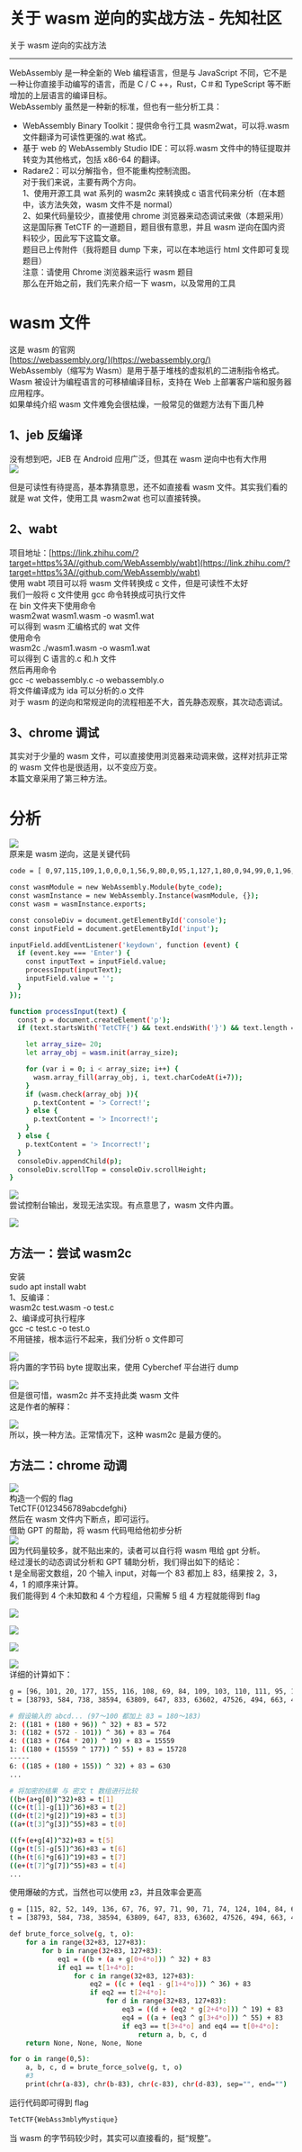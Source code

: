 

# 关于 wasm 逆向的实战方法 - 先知社区

关于 wasm 逆向的实战方法

- - -

WebAssembly 是一种全新的 Web 编程语言，但是与 JavaScript 不同，它不是一种让你直接手动编写的语言，而是 C / C ++，Rust，C＃和 TypeScript 等不断增加的上层语言的编译目标。  
WebAssembly 虽然是一种新的标准，但也有一些分析工具：

-   WebAssembly Binary Toolkit：提供命令行工具 wasm2wat，可以将.wasm 文件翻译为可读性更强的.wat 格式。
-   基于 web 的 WebAssembly Studio IDE：可以将.wasm 文件中的特征提取并转变为其他格式，包括 x86-64 的翻译。
-   Radare2：可以分解指令，但不能重构控制流图。  
    对于我们来说，主要有两个方向。  
    1、使用开源工具 wat 系列的 wasm2c 来转换成 c 语言代码来分析（在本题中，该方法失效，wasm 文件不是 normal）  
    2、如果代码量较少，直接使用 chrome 浏览器来动态调试来做（本题采用）  
    这是国际赛 TetCTF 的一道题目，题目很有意思，并且 wasm 逆向在国内资料较少，因此写下这篇文章。  
    题目已上传附件（我将题目 dump 下来，可以在本地运行 html 文件即可复现题目）  
    注意：请使用 Chrome 浏览器来运行 wasm 题目  
    那么在开始之前，我们先来介绍一下 wasm，以及常用的工具

# wasm 文件

这是 wasm 的官网  
[https://webassembly.org/](https://webassembly.org/)  
WebAssembly（缩写为 Wasm）是用于基于堆栈的虚拟机的二进制指令格式。Wasm 被设计为编程语言的可移植编译目标，支持在 Web 上部署客户端和服务器应用程序。  
如果单纯介绍 wasm 文件难免会很枯燥，一般常见的做题方法有下面几种

## 1、jeb 反编译

没有想到吧，JEB 在 Android 应用广泛，但其在 wasm 逆向中也有大作用  
[![](assets/1706771473-b59bc58e15a3a58058cdbfc37579fd1a.png)](https://xzfile.aliyuncs.com/media/upload/picture/20240130151838-c9d5b778-bf3f-1.png)

但是可读性有待提高，基本靠猜意思，还不如直接看 wasm 文件。其实我们看的就是 wat 文件，使用工具 wasm2wat 也可以直接转换。

## 2、wabt

项目地址：[https://link.zhihu.com/?target=https%3A//github.com/WebAssembly/wabt](https://link.zhihu.com/?target=https%3A//github.com/WebAssembly/wabt)  
使用 wabt 项目可以将 wasm 文件转换成 c 文件，但是可读性不太好  
我们一般将 c 文件使用 gcc 命令转换成可执行文件  
在 bin 文件夹下使用命令  
wasm2wat wasm1.wasm -o wasm1.wat  
可以得到 wasm 汇编格式的 wat 文件  
使用命令  
wasm2c ./wasm1.wasm -o wasm1.wat  
可以得到 C 语言的.c 和.h 文件  
然后再用命令  
gcc -c webassembly.c -o webassembly.o  
将文件编译成为 ida 可以分析的.o 文件  
对于 wasm 的逆向和常规逆向的流程相差不大，首先静态观察，其次动态调试。

## 3、chrome 调试

其实对于少量的 wasm 文件，可以直接使用浏览器来动调来做，这样对抗非正常的 wasm 文件也是很适用，以不变应万变。  
本篇文章采用了第三种方法。

# 分析

[![](assets/1706771473-40a70717596e8c5c53b2f32d2cb75e4f.png)](https://xzfile.aliyuncs.com/media/upload/picture/20240129140212-f21ecd70-be6b-1.png)  
原来是 wasm 逆向，这是关键代码

```bash
code = [ 0,97,115,109,1,0,0,0,1,56,9,80,0,95,1,127,1,80,0,94,99,0,1,96,0,0,96,1,127,1,100,1,96,3,99,1,127,127,0,96,2,99,1,127,1,127,96,4,99,1,127,127,127,0,96,1,99,1,1,127,96,1,99,1,1,127,3,8,7,2,3,4,5,6,7,8,6,118,20,127,1,65,224,0,11,127,1,65,229,0,11,127,1,65,20,11,127,1,65,177,1,11,127,1,65,155,1,11,127,1,65,244,0,11,127,1,65,236,0,11,127,1,65,197,0,11,127,1,65,212,0,11,127,1,65,237,0,11,127,1,65,231,0,11,127,1,65,238,0,11,127,1,65,239,0,11,127,1,65,223,0,11,127,1,65,244,0,11,127,1,65,231,0,11,127,1,65,225,0,11,127,1,65,200,0,11,127,1,65,20,11,127,1,65,59,11,7,45,7,1,49,0,0,4,105,110,105,116,0,1,10,97,114,114,97,121,95,102,105,108,108,0,2,1,51,0,3,1,52,0,4,1,53,0,5,5,99,104,101,99,107,0,6,10,184,8,7,142,1,0,35,0,65,19,115,36,0,35,1,65,55,115,36,1,35,2,65,32,115,36,2,35,3,65,36,115,36,3,35,4,65,19,115,36,4,35,5,65,55,115,36,5,35,6,65,32,115,36,6,35,7,65,36,115,36,7,35,8,65,19,115,36,8,35,9,65,55,115,36,9,35,10,65,32,115,36,10,35,11,65,36,115,36,11,35,12,65,19,115,36,12,35,13,65,55,115,36,13,35,14,65,32,115,36,14,35,15,65,36,115,36,15,35,16,65,19,115,36,16,35,17,65,55,115,36,17,35,18,65,32,115,36,18,35,19,65,36,115,36,19,11,9,0,32,0,251,7,1,16,0,11,22,0,32,0,32,1,32,2,65,19,106,65,64,107,251,0,0,65,1,251,16,1,11,13,0,32,0,32,1,251,11,1,251,2,0,0,11,109,0,32,1,65,0,70,4,64,32,0,32,2,32,0,32,2,16,3,32,3,106,65,32,115,16,2,5,32,1,65,1,70,4,64,32,0,32,2,32,0,32,2,16,3,32,3,106,65,36,115,16,2,5,32,1,65,2,70,4,64,32,0,32,2,32,0,32,2,16,3,32,3,106,65,19,115,16,2,5,32,1,65,3,70,4,64,32,0,32,2,32,0,32,2,16,3,32,3,106,65,55,115,16,2,11,11,11,11,11,172,3,1,1,127,32,0,65,0,16,3,65,137,175,2,70,4,64,32,1,65,1,106,33,1,5,11,32,0,65,1,16,3,65,200,4,70,4,64,32,1,65,1,106,33,1,11,32,0,65,2,16,3,65,226,5,70,4,64,32,1,65,1,106,33,1,11,32,0,65,3,16,3,65,194,173,2,70,4,64,32,1,65,1,106,33,1,11,32,0,65,4,16,3,65,193,242,3,70,4,64,32,1,65,1,106,33,1,11,32,0,65,5,16,3,65,135,5,70,4,64,32,1,65,1,106,33,1,11,32,0,65,6,16,3,65,193,6,70,4,64,32,1,65,1,106,33,1,11,32,0,65,7,16,3,65,242,240,3,70,4,64,32,1,65,1,106,33,1,11,32,0,65,8,16,3,65,166,243,2,70,4,64,32,1,65,1,106,33,1,11,32,0,65,9,16,3,65,238,3,70,4,64,32,1,65,1,106,33,1,11,32,0,65,10,16,3,65,151,5,70,4,64,32,1,65,1,106,33,1,11,32,0,65,11,16,3,65,229,241,2,70,4,64,32,1,65,1,106,33,1,11,32,0,65,12,16,3,65,225,139,4,70,4,64,32,1,65,1,106,33,1,11,32,0,65,13,16,3,65,129,5,70,4,64,32,1,65,1,106,33,1,11,32,0,65,14,16,3,65,151,6,70,4,64,32,1,65,1,106,33,1,11,32,0,65,15,16,3,65,174,137,4,70,4,64,32,1,65,1,106,33,1,11,32,0,65,16,16,3,65,225,149,2,70,4,64,32,1,65,1,106,33,1,11,32,0,65,17,16,3,65,177,4,70,4,64,32,1,65,1,106,33,1,11,32,0,65,18,16,3,65,161,5,70,4,64,32,1,65,1,106,33,1,11,32,0,65,19,16,3,65,234,147,2,70,4,64,32,1,65,1,106,33,1,11,32,1,65,20,70,4,127,65,1,5,65,0,11,11,218,2,0,32,0,65,0,65,1,32,0,65,0,16,3,35,0,106,16,4,32,0,65,1,65,2,32,0,65,1,16,3,35,1,107,16,4,32,0,65,2,65,3,32,0,65,2,16,3,35,2,108,16,4,32,0,65,3,65,0,32,0,65,3,16,3,35,3,115,16,4,32,0,65,0,65,5,32,0,65,4,16,3,35,4,106,16,4,32,0,65,1,65,6,32,0,65,5,16,3,35,5,107,16,4,32,0,65,2,65,7,32,0,65,6,16,3,35,6,108,16,4,32,0,65,3,65,4,32,0,65,7,16,3,35,7,115,16,4,32,0,65,0,65,9,32,0,65,8,16,3,35,8,106,16,4,32,0,65,1,65,10,32,0,65,9,16,3,35,9,107,16,4,32,0,65,2,65,11,32,0,65,10,16,3,35,10,108,16,4,32,0,65,3,65,8,32,0,65,11,16,3,35,11,115,16,4,32,0,65,0,65,13,32,0,65,12,16,3,35,12,106,16,4,32,0,65,1,65,14,32,0,65,13,16,3,35,13,107,16,4,32,0,65,2,65,15,32,0,65,14,16,3,35,14,108,16,4,32,0,65,3,65,12,32,0,65,15,16,3,35,15,115,16,4,32,0,65,0,65,17,32,0,65,16,16,3,35,16,106,16,4,32,0,65,1,65,18,32,0,65,17,16,3,35,17,107,16,4,32,0,65,2,65,19,32,0,65,18,16,3,35,18,108,16,4,32,0,65,3,65,16,32,0,65,19,16,3,35,19,115,16,4,32,0,16,5,11,0,45,4,110,97,109,101,1,38,7,0,1,49,1,4,105,110,105,116,2,10,97,114,114,97,121,95,102,105,108,108,3,1,51,4,1,52,5,1,53,6,5,99,104,101,99,107 ];            const byte_code = new Uint8Array(code);

const wasmModule = new WebAssembly.Module(byte_code);
const wasmInstance = new WebAssembly.Instance(wasmModule, {});
const wasm = wasmInstance.exports;

const consoleDiv = document.getElementById('console');
const inputField = document.getElementById('input');

inputField.addEventListener('keydown', function (event) {
  if (event.key === 'Enter') {
    const inputText = inputField.value;
    processInput(inputText);
    inputField.value = '';
  }
});

function processInput(text) {
  const p = document.createElement('p');
  if (text.startsWith('TetCTF{') && text.endsWith('}') && text.length === 27) {

    let array_size= 20;
    let array_obj = wasm.init(array_size);

    for (var i = 0; i < array_size; i++) {
      wasm.array_fill(array_obj, i, text.charCodeAt(i+7));
    }
    if (wasm.check(array_obj )){
      p.textContent = '> Correct!';
    } else {
      p.textContent = '> Incorrect!';
    }
  } else {
    p.textContent = '> Incorrect!';
  }
  consoleDiv.appendChild(p);
  consoleDiv.scrollTop = consoleDiv.scrollHeight;
}
```

[![](assets/1706771473-980ca446a29b98f3d0584ef69fc163dd.png)](https://xzfile.aliyuncs.com/media/upload/picture/20240129140252-09d2485c-be6c-1.png)  
尝试控制台输出，发现无法实现。有点意思了，wasm 文件内置。

[![](assets/1706771473-17d15db0938d63168be647e17c6e66fa.png)](https://xzfile.aliyuncs.com/media/upload/picture/20240129140303-106ff8a8-be6c-1.png)

## 方法一：尝试 wasm2c

安装  
sudo apt install wabt  
1、反编译：  
wasm2c test.wasm -o test.c  
2、编译成可执行程序  
gcc -c test.c -o test.o  
不用链接，根本运行不起来，我们分析 o 文件即可

[![](assets/1706771473-cca6a90d3016adbee39927a4428c08db.png)](https://xzfile.aliyuncs.com/media/upload/picture/20240129140406-362a0e30-be6c-1.png)  
将内置的字节码 byte 提取出来，使用 Cyberchef 平台进行 dump

[![](assets/1706771473-200ece07735499ccb5d72c7923778548.png)](https://xzfile.aliyuncs.com/media/upload/picture/20240129140416-3bdac39c-be6c-1.png)  
但是很可惜，wasm2c 并不支持此类 wasm 文件  
这是作者的解释：

[![](assets/1706771473-6ba9e7b9a708c796ed18e052c79d9c20.png)](https://xzfile.aliyuncs.com/media/upload/picture/20240129140448-4ea37104-be6c-1.png)  
所以，换一种方法。正常情况下，这种 wasm2c 是最方便的。

## 方法二：chrome 动调

[![](assets/1706771473-ea2ff6cf504dc79b6d59d917a6e2e1ce.png)](https://xzfile.aliyuncs.com/media/upload/picture/20240129140504-58338952-be6c-1.png)  
构造一个假的 flag  
TetCTF{0123456789abcdefghi}  
然后在 wasm 文件内下断点，即可运行。  
借助 GPT 的帮助，将 wasm 代码甩给他初步分析  
[![](assets/1706771473-d825253276e9d7ed0aa9d7000831859c.png)](https://xzfile.aliyuncs.com/media/upload/picture/20240129140515-5ef4b8f6-be6c-1.png)  
因为代码量较多，就不贴出来的，读者可以自行将 wasm 甩给 gpt 分析。  
经过漫长的动态调试分析和 GPT 辅助分析，我们得出如下的结论：  
t 是全局密文数组，20 个输入 input，对每一个 83 都加上 83，结果按 2，3，4，1 的顺序来计算。  
我们能得到 4 个未知数和 4 个方程组，只需解 5 组 4 方程就能得到 flag

[![](assets/1706771473-b7def8e94c0f7f40237ed9be19360759.png)](https://xzfile.aliyuncs.com/media/upload/picture/20240129140537-6bdf8f1e-be6c-1.png)

[![](assets/1706771473-5eae5e6f18b1524be64b6b5701dddf53.png)](https://xzfile.aliyuncs.com/media/upload/picture/20240129140541-6ecec8f2-be6c-1.png)

[![](assets/1706771473-0fe3f4d401c3236c4bd6ba7d2c899ed0.png)](https://xzfile.aliyuncs.com/media/upload/picture/20240129140547-72143c5e-be6c-1.png)

[![](assets/1706771473-906c8225a1ee95b5a6979dde45f507bd.png)](https://xzfile.aliyuncs.com/media/upload/picture/20240129140552-750c3088-be6c-1.png)  
详细的计算如下：

```bash
g = [96, 101, 20, 177, 155, 116, 108, 69, 84, 109, 103, 110, 111, 95, 116, 103, 97, 72, 20, 59]
t = [38793, 584, 738, 38594, 63809, 647, 833, 63602, 47526, 494, 663, 47333, 67041, 641, 791, 66734, 35553, 561, 673, 35306]

# 假设输入的 abcd... (97～100 都加上 83 = 180～183)
2: ((181 + (180 + 96)) ^ 32) + 83 = 572
3: ((182 + (572 - 101)) ^ 36) + 83 = 764
4: ((183 + (764 * 20)) ^ 19) + 83 = 15559
1: ((180 + (15559 ^ 177)) ^ 55) + 83 = 15728
-----
6: ((185 + (180 + 155)) ^ 32) + 83 = 630
...

# 将加密的结果 与 密文 t 数组进行比较
((b+(a+g[0])^32)+83 = t[1]
((c+(t[1]-g[1])^36)+83 = t[2]
((d+(t[2]*g[2])^19)+83 = t[3]
((a+(t[3]^g[3])^55)+83 = t[0]

((f+(e+g[4])^32)+83 = t[5]
((g+(t[5]-g[5])^36)+83 = t[6]
((h+(t[6]*g[6])^19)+83 = t[7]
((e+(t[7]^g[7])^55)+83 = t[4]
...
```

使用爆破的方式，当然也可以使用 z3，并且效率会更高

```bash
g = [115, 82, 52, 149, 136, 67, 76, 97, 71, 90, 71, 74, 124, 104, 84, 67, 114, 127, 52, 31]
t = [38793, 584, 738, 38594, 63809, 647, 833, 63602, 47526, 494, 663, 47333, 67041, 641, 791, 66734, 35553, 561, 673, 35306]

def brute_force_solve(g, t, o):
    for a in range(32+83, 127+83):
        for b in range(32+83, 127+83):
            eq1 = ((b + (a + g[0+4*o])) ^ 32) + 83
            if eq1 == t[1+4*o]:
                for c in range(32+83, 127+83):
                    eq2 = ((c + (eq1 - g[1+4*o])) ^ 36) + 83
                    if eq2 == t[2+4*o]:
                        for d in range(32+83, 127+83):
                            eq3 = ((d + (eq2 * g[2+4*o])) ^ 19) + 83
                            eq4 = ((a + (eq3 ^ g[3+4*o])) ^ 55) + 83
                            if eq3 == t[3+4*o] and eq4 == t[0+4*o]:
                                return a, b, c, d
    return None, None, None, None

for o in range(0,5):
    a, b, c, d = brute_force_solve(g, t, o)
    #3
    print(chr(a-83), chr(b-83), chr(c-83), chr(d-83), sep="", end="")
```

运行代码即可得到 flag

```bash
TetCTF{WebAss3mblyMystique}
```

当 wasm 的字节码较少时，其实可以直接看的，挺“规整”。
